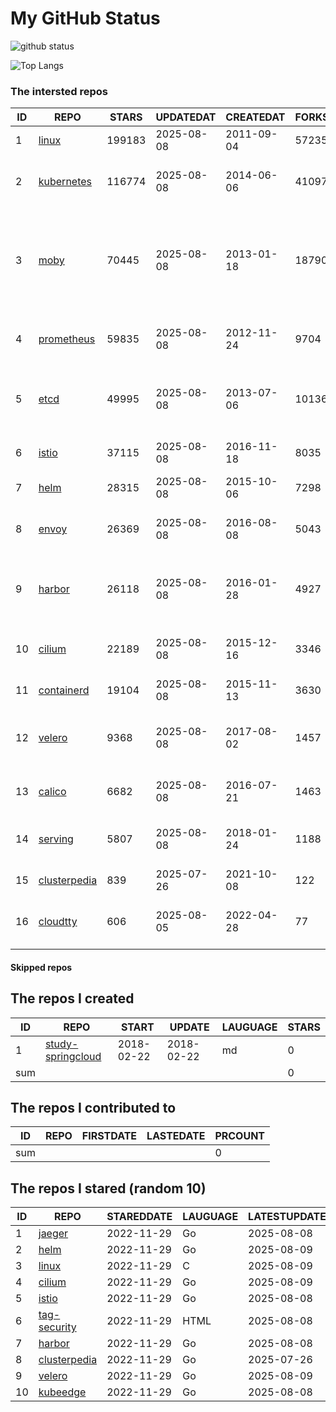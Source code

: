 # My GitHub Status

<img src="https://github-readme-stats-1.yihong0618.vercel.app/api?username=daoqingniu&show_icons=true&&&hide_title=true&count_private=true" alt="github status" />

![Top Langs](https://github-readme-stats-1.yihong0618.vercel.app/api/top-langs/?username=daoqingniu&layout=compact)

<!--START_SECTION:github_repos-->
### The intersted repos
| ID |                              REPO                               | STARS  | UPDATEDAT  | CREATEDAT  | FORKSCOUNT |                                                DESCRIPTIONS                                                |
|----|-----------------------------------------------------------------|--------|------------|------------|------------|------------------------------------------------------------------------------------------------------------|
|  1 | [linux](https://github.com/torvalds/linux)                      | 199183 | 2025-08-08 | 2011-09-04 |      57235 | Linux kernel source tree                                                                                   |
|  2 | [kubernetes](https://github.com/kubernetes/kubernetes)          | 116774 | 2025-08-08 | 2014-06-06 |      41097 | Production-Grade Container Scheduling and Management                                                       |
|  3 | [moby](https://github.com/moby/moby)                            |  70445 | 2025-08-08 | 2013-01-18 |      18790 | The Moby Project - a collaborative project for the container ecosystem to assemble container-based systems |
|  4 | [prometheus](https://github.com/prometheus/prometheus)          |  59835 | 2025-08-08 | 2012-11-24 |       9704 | The Prometheus monitoring system and time series database.                                                 |
|  5 | [etcd](https://github.com/etcd-io/etcd)                         |  49995 | 2025-08-08 | 2013-07-06 |      10136 | Distributed reliable key-value store for the most critical data of a distributed system                    |
|  6 | [istio](https://github.com/istio/istio)                         |  37115 | 2025-08-08 | 2016-11-18 |       8035 | Connect, secure, control, and observe services.                                                            |
|  7 | [helm](https://github.com/helm/helm)                            |  28315 | 2025-08-08 | 2015-10-06 |       7298 | The Kubernetes Package Manager                                                                             |
|  8 | [envoy](https://github.com/envoyproxy/envoy)                    |  26369 | 2025-08-08 | 2016-08-08 |       5043 | Cloud-native high-performance edge/middle/service proxy                                                    |
|  9 | [harbor](https://github.com/goharbor/harbor)                    |  26118 | 2025-08-08 | 2016-01-28 |       4927 | An open source trusted cloud native registry project that stores, signs, and scans content.                |
| 10 | [cilium](https://github.com/cilium/cilium)                      |  22189 | 2025-08-08 | 2015-12-16 |       3346 | eBPF-based Networking, Security, and Observability                                                         |
| 11 | [containerd](https://github.com/containerd/containerd)          |  19104 | 2025-08-08 | 2015-11-13 |       3630 | An open and reliable container runtime                                                                     |
| 12 | [velero](https://github.com/vmware-tanzu/velero)                |   9368 | 2025-08-08 | 2017-08-02 |       1457 | Backup and migrate Kubernetes applications and their persistent volumes                                    |
| 13 | [calico](https://github.com/projectcalico/calico)               |   6682 | 2025-08-08 | 2016-07-21 |       1463 | Cloud native networking and network security                                                               |
| 14 | [serving](https://github.com/knative/serving)                   |   5807 | 2025-08-08 | 2018-01-24 |       1188 | Kubernetes-based, scale-to-zero, request-driven compute                                                    |
| 15 | [clusterpedia](https://github.com/clusterpedia-io/clusterpedia) |    839 | 2025-07-26 | 2021-10-08 |        122 | The Encyclopedia of Kubernetes clusters                                                                    |
| 16 | [cloudtty](https://github.com/cloudtty/cloudtty)                |    606 | 2025-08-05 | 2022-04-28 |         77 | A Friendly Kubernetes CloudShell (Web Terminal) !                                                          |



#### Skipped repos
<!--END_SECTION:github_repos-->

<!--START_SECTION:my_github-->
## The repos I created
| ID  |                                 REPO                                 |   START    |   UPDATE   | LAUGUAGE | STARS |
|-----|----------------------------------------------------------------------|------------|------------|----------|-------|
|   1 | [study-springcloud](https://github.com/daoqingniu/study-springcloud) | 2018-02-22 | 2018-02-22 | md       |     0 |
| sum |                                                                      |            |            |          |     0 |

## The repos I contributed to
| ID  | REPO | FIRSTDATE | LASTEDATE | PRCOUNT |
|-----|------|-----------|-----------|---------|
| sum |      |           |           |       0 |

## The repos I stared (random 10)
| ID |                              REPO                               | STAREDDATE | LAUGUAGE | LATESTUPDATE |
|----|-----------------------------------------------------------------|------------|----------|--------------|
|  1 | [jaeger](https://github.com/jaegertracing/jaeger)               | 2022-11-29 | Go       | 2025-08-08   |
|  2 | [helm](https://github.com/helm/helm)                            | 2022-11-29 | Go       | 2025-08-09   |
|  3 | [linux](https://github.com/torvalds/linux)                      | 2022-11-29 | C        | 2025-08-09   |
|  4 | [cilium](https://github.com/cilium/cilium)                      | 2022-11-29 | Go       | 2025-08-09   |
|  5 | [istio](https://github.com/istio/istio)                         | 2022-11-29 | Go       | 2025-08-08   |
|  6 | [tag-security](https://github.com/cncf/tag-security)            | 2022-11-29 | HTML     | 2025-08-08   |
|  7 | [harbor](https://github.com/goharbor/harbor)                    | 2022-11-29 | Go       | 2025-08-08   |
|  8 | [clusterpedia](https://github.com/clusterpedia-io/clusterpedia) | 2022-11-29 | Go       | 2025-07-26   |
|  9 | [velero](https://github.com/vmware-tanzu/velero)                | 2022-11-29 | Go       | 2025-08-09   |
| 10 | [kubeedge](https://github.com/kubeedge/kubeedge)                | 2022-11-29 | Go       | 2025-08-08   |

<!--END_SECTION:my_github-->

